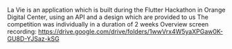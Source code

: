 La Vie is an application which is built during the Flutter Hackathon in Orange Digital Center,
using an API and a design which are provided to us
The competition was individually in a duration of 2 weeks
Overview screen recording: https://drive.google.com/drive/folders/1wwVrx4W5yaXPGaw0K-GU8D-YJSaz-kSG 

